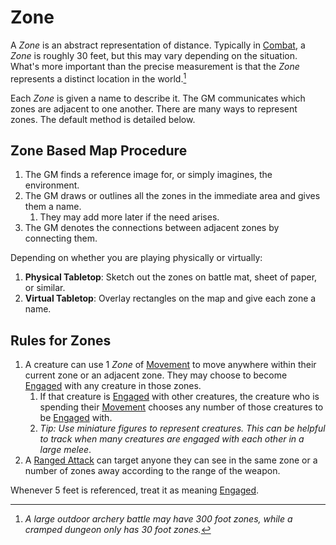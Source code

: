 # Zone

A *Zone* is an abstract representation of distance. Typically in [Combat](../Combat/Combat.md), a *Zone* is roughly 30 feet, but this may vary depending on the situation. What's more important than the precise measurement is that the *Zone* represents a distinct location in the world.[^1]

Each *Zone* is given a name to describe it. The GM communicates which zones are adjacent to one another. There are many ways to represent zones. The default method is detailed below.

## Zone Based Map Procedure

1. The GM finds a reference image for, or simply imagines, the environment.
2. The GM draws or outlines all the zones in the immediate area and gives them a name.
	1. They may add more later if the need arises.
3. The GM denotes the connections between adjacent zones by connecting them.

Depending on whether you are playing physically or virtually:

1. **Physical Tabletop**: Sketch out the zones on battle mat, sheet of paper, or similar.
2. **Virtual Tabletop**: Overlay rectangles on the map and give each zone a name.

## Rules for Zones

1. A creature can use 1 *Zone* of [Movement](../Combat/Movement.md) to move anywhere within their current zone or an adjacent zone. They may choose to become [Engaged](../Conditions/Engaged.md) with any creature in those zones.
	1. If that creature is [Engaged](../Conditions/Engaged.md) with other creatures, the creature who is spending their [Movement](../Combat/Movement.md) chooses any number of those creatures to be [Engaged](../Conditions/Engaged.md) with.
	2. *Tip: Use miniature figures to represent creatures. This can be helpful to track when many creatures are engaged with each other in a large melee*.
2. A [Ranged Attack](../Combat/Ranged%20Attack.md) can target anyone they can see in the same zone or a number of zones away according to the range of the weapon.

Whenever 5 feet is referenced, treat it as meaning [Engaged](../Conditions/Engaged.md).

[^1]: *A large outdoor archery battle may have 300 foot zones, while a cramped dungeon only has 30 foot zones.*
